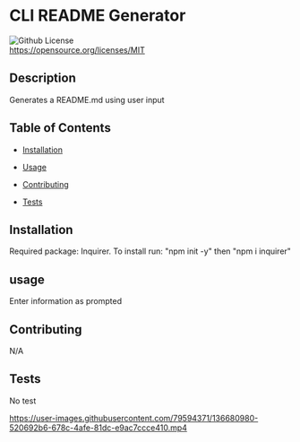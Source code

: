 # CLI README Generator
  ![Github License](https://img.shields.io/badge/License-MIT-blue.svg) <br>
  https://opensource.org/licenses/MIT
  

  ## Description

  Generates a README.md using user input
  
  ## Table of Contents

  * [Installation](#installation)

  * [Usage](#usage)

  * [Contributing](#contributing)

  * [Tests](#tests)

  ## Installation

  Required package: Inquirer. To install run: "npm init -y" then "npm i inquirer"
  
  ## usage

  Enter information as prompted
  
  ## Contributing

  N/A
  
  ## Tests

  No test




https://user-images.githubusercontent.com/79594371/136680980-520692b6-678c-4afe-81dc-e9ac7ccce410.mp4


